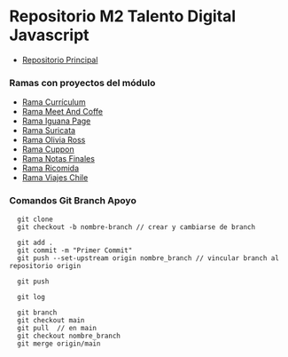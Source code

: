 # Repositorio M2 Talento Digital Javascript
- [Repositorio Principal]()

### Ramas con proyectos del módulo
- [Rama Currículum]()
- [Rama Meet And Coffe]()
- [Rama Iguana Page]()
- [Rama Suricata]()
- [Rama Olivia Ross]()
- [Rama Cuppon]()
- [Rama Notas Finales]()
- [Rama Ricomida]()
- [Rama Viajes Chile]()


### Comandos Git Branch Apoyo
```
  git clone 
  git checkout -b nombre-branch // crear y cambiarse de branch

  git add .
  git commit -m "Primer Commit"
  git push --set-upstream origin nombre_branch // vincular branch al repositorio origin

  git push

  git log

  git branch
  git checkout main
  git pull	// en main
  git checkout nombre_branch
  git merge origin/main
```
